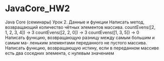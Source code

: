 # JavaCore_HW2

Java Core (семинары)
Урок 2. Данные и функции
Написать метод, возвращающий количество чётных элементов массива. countEvens([2, 1, 2, 3, 4]) → 3 countEvens([2, 2, 0]) → 3 countEvens([1, 3, 5]) → 0
Написать функцию, возвращающую разницу между самым большим и самым ма- леньким элементами переданного не пустого массива.
Написать функцию, возвращающую истину, если в переданном массиве есть два соседних элемента, с нулевым значением
